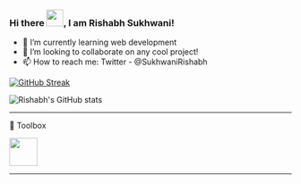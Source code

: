 ### Hi there <img src="https://raw.githubusercontent.com/MartinHeinz/MartinHeinz/master/wave.gif" width="30px">, I am Rishabh Sukhwani!

- 🌱 I’m currently learning web development
- 👯 I’m looking to collaborate on any cool project!
- 📫 How to reach me: Twitter - @SukhwaniRishabh

[![GitHub Streak](https://github-readme-streak-stats.herokuapp.com/?user=Rishabh-Sukhwani&theme=tokyonight)](https://git.io/streak-stats)

![Rishabh's GitHub stats](https://github-readme-stats.vercel.app/api?username=Rishabh-Sukhwani&count_private=true&show_icons=true&theme=synthwave)

---

🧰 Toolbox

<img src="https://worldvectorlogo.com/logo/html-1" width="50" height="50"/>

---
